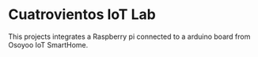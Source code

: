 # Cuatrovientos IoT Lab


This projects integrates a Raspberry pi connected to a arduino board from Osoyoo IoT SmartHome.

